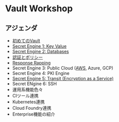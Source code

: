 # Vault Workshop

## アジェンダ
* [初めてのVault](https://github.com/tkaburagi/wip-vault-workshop/blob/master/contents/hello-vault.md)
* [Secret Engine 1: Key Value](https://github.com/tkaburagi/wip-vault-workshop/blob/master/contents/kv.md)
* [Secret Engine 2: Databases](https://github.com/tkaburagi/wip-vault-workshop/blob/master/contents/db.md)
* [認証とポリシー](https://github.com/tkaburagi/wip-vault-workshop/blob/master/contents/policy.md)
* [Response Rapping](https://github.com/tkaburagi/wip-vault-workshop/blob/master/contents/response-wrapping.md)
* Secret Engine 3: Public Cloud ([AWS](https://github.com/tkaburagi/wip-vault-workshop/blob/master/contents/aws.md), Azure, GCP)
* Secret Engine 4: PKI Engine
* [Secret Engine 5: Transit (Encryption as a Service)](https://github.com/tkaburagi/wip-vault-workshop/blob/master/contents/transit.md)
* Secret ENgine 6: SSH
* 運用系機能色々
* CIツール連携
* Kubernetes連携
* Cloud Foundry連携
* Enterprise機能の紹介
